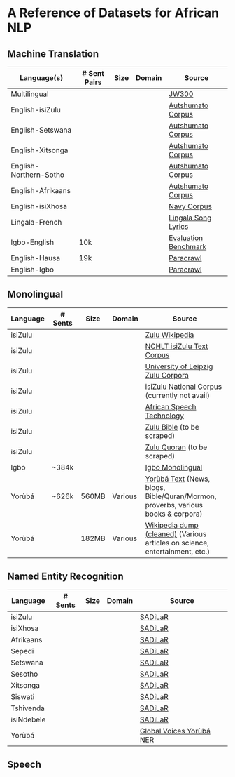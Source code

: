 # A Reference of Datasets for African NLP

## Machine Translation 

| Language(s) | # Sent Pairs | Size | Domain | Source |
|------|--------|--------|--------|--------|
| Multilingual | | | | [JW300](http://opus.nlpl.eu/JW300.php) |
| English-isiZulu | | | | [Autshumato Corpus](https://rma.nwu.ac.za/index.php/autshumato-eng-zu-parallel-corpora.html) |
| English-Setswana | | | | [Autshumato Corpus](http://rma.nwu.ac.za/index.php/resource-catalogue/autshumato-english-setswana-multi-bilingual-corpus.html)  |
| English-Xitsonga | | | | [Autshumato Corpus](http://rma.nwu.ac.za/index.php/resource-catalogue/autshumato-english-xitsonga-bilingual-corpus.html)  |
| English-Northern-Sotho | | | | [Autshumato Corpus](https://repo.sadilar.org/handle/20.500.12185/402)  |
| English-Afrikaans | | | | [Autshumato Corpus](https://repo.sadilar.org/handle/20.500.12185/397)  |
| English-isiXhosa | | | | [Navy Corpus](http://opus.nlpl.eu/XhosaNavy.php) |
| Lingala-French | | | | [Lingala Song Lyrics](https://github.com/espoirMur/songs_lyrics_webscrap) |
| Igbo-English  |10k| | | [Evaluation Benchmark](https://github.com/IgnatiusEzeani/IGBONLP/tree/master/ig_en_mt) |
| English-Hausa | 19k | | | [Paracrawl](https://s3.amazonaws.com/web-language-models/paracrawl/bonus/en-ha.txt.gz) |
| English-Igbo |  | | | [Paracrawl](https://s3.amazonaws.com/web-language-models/paracrawl/bonus/en-ig.txt.gz) |


## Monolingual

| Language | # Sents | Size | Domain |  Source |
|------|--------|--------|--------|--------|
|  isiZulu  | | | | [Zulu Wikipedia](https://ftp.acc.umu.se/mirror/wikimedia.org/dumps/zuwiki/)  |
|  isiZulu  | | | | [NCHLT isiZulu Text Corpus](https://rma.nwu.ac.za/index.php/isizulu-nchlt-text-corpora.html)  |
|  isiZulu  | | | | [University of Leipzig Zulu Corpora](http://corpora.uni-leipzig.de/en?corpusId=zul_mixed_2016)  |
|  isiZulu  | | | | [isiZulu National Corpus](https://iznc.ukzn.ac.za/) (currently not avail) |
|  isiZulu  | | | | [African Speech Technology](https://rma.nwu.ac.za/index.php/resource-catalogue/ast-corpus-isizulu.html)  |
|  isiZulu  | | | | [Zulu Bible](https://raw.githubusercontent.com/christos-c/bible-corpus/master/bibles/Zulu-NT.xml) (to be scraped) |
|  isiZulu  | | | | [Zulu Quoran](http://idmdawah.co.za/wp-content/uploads/2015/07/zulu-quran1.pdf) (to be scraped) |
|  Igbo     |~384k| | | [Igbo Monolingual](https://github.com/IgnatiusEzeani/IGBONLP/tree/master/ig_monoling)|
|  Yorùbá | ~626k | 560MB | Various | [Yorùbá Text](https://github.com/Niger-Volta-LTI/yoruba-text) (News, blogs, Bible/Quran/Mormon, proverbs, various books & corpora)  |
|  Yorùbá | | 182MB | Various | [Wikipedia dump (cleaned)](https://github.com/tosingithub/ydesk/) (Various articles on science, entertainment, etc.) |

## Named Entity Recognition

| Language | # Sents | Size | Domain |  Source |
|------|--------|--------|--------|--------|
|  isiZulu  | | | | [SADiLaR](https://repo.sadilar.org/handle/20.500.12185/319)  |
|  isiXhosa | | | | [SADiLaR](https://repo.sadilar.org/handle/20.500.12185/312)  |
|  Afrikaans  | | | | [SADiLaR](https://repo.sadilar.org/handle/20.500.12185/299)  |
|  Sepedi   | | | | [SADiLaR](https://repo.sadilar.org/handle/20.500.12185/328)  |
|  Setswana  | | | | [SADiLaR](https://repo.sadilar.org/handle/20.500.12185/341)  |
|  Sesotho   | | | | [SADiLaR](https://repo.sadilar.org/handle/20.500.12185/334)  |
|  Xitsonga  | | | | [SADiLaR](https://repo.sadilar.org/handle/20.500.12185/362)  |
|  Siswati | | | | [SADiLaR](https://repo.sadilar.org/handle/20.500.12185/346)  |
|  Tshivenda | | | | [SADiLaR](https://repo.sadilar.org/handle/20.500.12185/355)  |
|  isiNdebele | | | | [SADiLaR](https://repo.sadilar.org/handle/20.500.12185/306)  |
|  Yorùbá | | | | [Global Voices Yorùbá NER](https://github.com/ajesujoba/YorubaTwi-Embedding/tree/master/Yoruba/Yor%C3%B9b%C3%A1-NER)  |


## Speech

